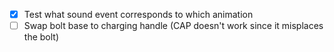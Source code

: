 - [x] Test what sound event corresponds to which animation  
- [ ] Swap bolt base to charging handle (CAP doesn't work since it misplaces the bolt)